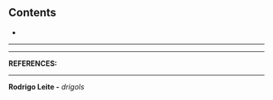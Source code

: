 #

## Contents

 - [](#)

---

<div id=""></div>





























































































---

**REFERENCES:**  
[]()  

---

**Rodrigo Leite -** *drigols*
